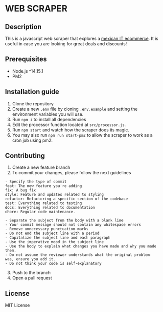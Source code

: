 # WEB SCRAPER

## Description

This is a javascript web scraper that explores a [mexican IT ecommerce](https://bit.ly/2JR0klT). It is useful in case you are looking for great deals and discounts!

## Prerequisites

- Node.js ^14.15.1
- PM2

## Installation guide

1. Clone the repository
2. Create a new `.env` file by cloning `.env.example` and setting the environment variables you will use.
3. Run `npm i` to install all dependencies
4. Edit the processor function located at `src/processor.js`.
5. Run `npm start` and watch how the scraper does its magic.
6. You may also run `npm run start-pm2` to allow the scraper to work as a cron job using pm2.

## Contributing

1. Create a new feature branch
2. To commit your changes, please follow the next guidelines

```
- Specify the type of commit
feat: The new feature you're adding
fix: A bug fix
style: Feature and updates related to styling
refactor: Refactoring a specific section of the codebase
test: Everything related to testing
docs: Everything related to documentation
chore: Regular code maintenance.

- Separate the subject from the body with a blank line
- Your commit message should not contain any whitespace errors
- Remove unnecessary punctuation marks
- Do not end the subject line with a period
- Capitalize the subject line and each paragraph
- Use the imperative mood in the subject line
- Use the body to explain what changes you have made and why you made them.
- Do not assume the reviewer understands what the original problem was, ensure you add it.
- Do not think your code is self-explanatory
```
3. Push to the branch
4. Open a pull request

## License
MIT License
